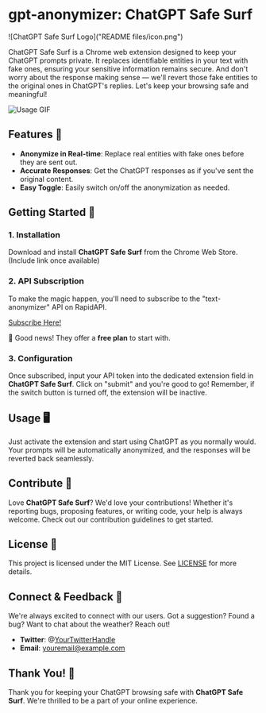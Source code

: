 # gpt-anonymizer: ChatGPT Safe Surf

![ChatGPT Safe Surf Logo]("README files/icon.png")

ChatGPT Safe Surf is a Chrome web extension designed to keep your ChatGPT prompts private. It replaces identifiable entities in your text with fake ones, ensuring your sensitive information remains secure. And don't worry about the response making sense — we'll revert those fake entities to the original ones in ChatGPT's replies. Let's keep your browsing safe and meaningful!

![Usage GIF](path/to/usage_gif.gif) <!-- Placeholder for your GIF -->

## Features 🌟
- **Anonymize in Real-time**: Replace real entities with fake ones before they are sent out.
- **Accurate Responses**: Get the ChatGPT responses as if you've sent the original content.
- **Easy Toggle**: Easily switch on/off the anonymization as needed.

## Getting Started 🚀

### 1. Installation

Download and install **ChatGPT Safe Surf** from the Chrome Web Store. (Include link once available)

### 2. API Subscription

To make the magic happen, you'll need to subscribe to the "text-anonymizer" API on RapidAPI. 

[Subscribe Here!](https://rapidapi.com/anonymizer/api/text-anonymizer)

🎉 Good news! They offer a **free plan** to start with.

### 3. Configuration

Once subscribed, input your API token into the dedicated extension field in **ChatGPT Safe Surf**. Click on "submit" and you're good to go! Remember, if the switch button is turned off, the extension will be inactive.

## Usage 🖥️

Just activate the extension and start using ChatGPT as you normally would. Your prompts will be automatically anonymized, and the responses will be reverted back seamlessly.

## Contribute 🤝

Love **ChatGPT Safe Surf**? We'd love your contributions! Whether it's reporting bugs, proposing features, or writing code, your help is always welcome. Check out our contribution guidelines to get started.

## License 📜

This project is licensed under the MIT License. See [LICENSE](LICENSE) for more details.

## Connect & Feedback 💌

We're always excited to connect with our users. Got a suggestion? Found a bug? Want to chat about the weather? Reach out!

- **Twitter**: @[YourTwitterHandle](https://twitter.com/YourTwitterHandle)
- **Email**: youremail@example.com

## Thank You! 🌟

Thank you for keeping your ChatGPT browsing safe with **ChatGPT Safe Surf**. We're thrilled to be a part of your online experience.
